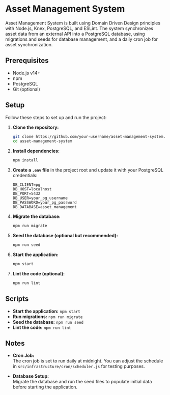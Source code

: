 # Asset Management System

Asset Management System is built using Domain Driven Design principles with Node.js, Knex, PostgreSQL, and ESLint. The system synchronizes asset data from an external API into a PostgreSQL database, using migrations and seeds for database management, and a daily cron job for asset synchronization.

## Prerequisites

- Node.js v14+  
- npm  
- PostgreSQL  
- Git (optional)

## Setup

Follow these steps to set up and run the project:

1. **Clone the repository:**

   ```bash
   git clone https://github.com/your-username/asset-management-system.git
   cd asset-management-system
   ```

2. **Install dependencies:**

    ```bash
    npm install
    ```

3. **Create a `.env` file** in the project root and update it with your PostgreSQL credentials:

    ```dotenv
    DB_CLIENT=pg
    DB_HOST=localhost
    DB_PORT=5432
    DB_USER=your_pg_username
    DB_PASSWORD=your_pg_password
    DB_DATABASE=asset_management
    ```

4. **Migrate the database:**

    ```bash
    npm run migrate
    ```

5. **Seed the database (optional but recommended):**

    ```bash
    npm run seed
    ```

6. **Start the application:**

    ```bash
    npm start
    ```

7. **Lint the code (optional):**

    ```bash
    npm run lint
    ```

## Scripts

- **Start the application:** `npm start`  
- **Run migrations:** `npm run migrate`  
- **Seed the database:** `npm run seed`  
- **Lint the code:** `npm run lint`

## Notes

- **Cron Job:**  
  The cron job is set to run daily at midnight. You can adjust the schedule in `src/infrastructure/cron/scheduler.js` for testing purposes.

- **Database Setup:**  
  Migrate the database and run the seed files to populate initial data before starting the application.